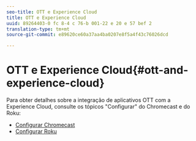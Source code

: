 ```yaml
---
seo-title: OTT e Experience Cloud
title: OTT e Experience Cloud
uuid: 89264403-0 fc 8-4 c 76-b 001-22 e 20 e 57 bef 2
translation-type: tm+mt
source-git-commit: e89620ce60a37aa4ba0207e8f5a4f43c76026dcd

---
```



# OTT e Experience Cloud{#ott-and-experience-cloud}

Para obter detalhes sobre a integração de aplicativos OTT com a Experience Cloud, consulte os tópicos "Configurar" do Chromecast e do Roku:

* [Configurar Chromecast](/help/sdk-implement/setup/set-up-chromecast.md)
* [Configurar Roku](/help/sdk-implement/setup/set-up-roku.md)

